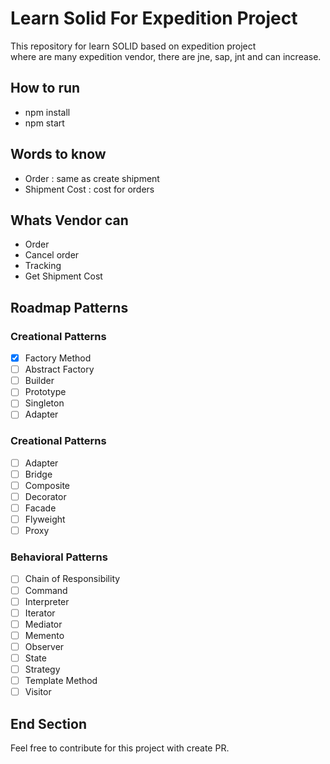 # Learn Solid For Expedition Project

This repository for learn SOLID based on expedition project <br>
where are many expedition vendor, there are jne, sap, jnt and can increase. <br>

## How to run
- npm install
- npm start

## Words to know
- Order : same as create shipment
- Shipment Cost : cost for orders

## Whats Vendor can
- Order
- Cancel order
- Tracking 
- Get Shipment Cost

## Roadmap Patterns

### Creational Patterns
- [x] Factory Method
- [ ] Abstract Factory
- [ ] Builder
- [ ] Prototype
- [ ] Singleton
- [ ] Adapter

### Creational Patterns
- [ ] Adapter
- [ ] Bridge
- [ ] Composite
- [ ] Decorator
- [ ] Facade
- [ ] Flyweight
- [ ] Proxy

### Behavioral Patterns
- [ ] Chain of Responsibility
- [ ] Command
- [ ] Interpreter
- [ ] Iterator
- [ ] Mediator
- [ ] Memento
- [ ] Observer
- [ ] State
- [ ] Strategy
- [ ] Template Method
- [ ] Visitor

## End Section
Feel free to contribute for this project with create PR. <br>
